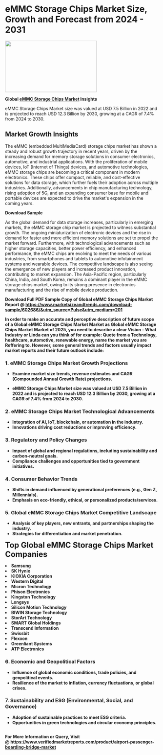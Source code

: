 <H1>eMMC Storage Chips Market Size, Growth and Forecast from 2024 - 2031</H1><img class="aligncenter size-medium wp-image-584254" src="https://thirdeyenews.in/wp-content/uploads/2024/09/Global-Market-Research-300x168.jpeg" alt="" width="300" height="168" /><p><strong>Global&nbsp;<a href="https://www.marketsizeandtrends.com/download-sample/602686/&amp;utm_source=Pulse&amp;utm_medium=201">eMMC Storage Chips Market</a> Insights</strong></p><p>eMMC Storage Chips Market size was valued at USD 7.5 Billion in 2022 and is projected to reach USD 12.3 Billion by 2030, growing at a CAGR of 7.4% from 2024 to 2030.</p><p><h2>Market Growth Insights</h2> <p>The eMMC (embedded MultiMediaCard) storage chips market has shown a steady and robust growth trajectory in recent years, driven by the increasing demand for memory storage solutions in consumer electronics, automotive, and industrial applications. With the proliferation of mobile devices, IoT (Internet of Things) devices, and automotive technologies, eMMC storage chips are becoming a critical component in modern electronics. These chips offer compact, reliable, and cost-effective solutions for data storage, which further fuels their adoption across multiple industries. Additionally, advancements in chip manufacturing technology, rising adoption of 5G, and an expanding consumer base for mobile and portable devices are expected to drive the market's expansion in the coming years.</p> <p><strong>Download Sample</strong></p> <p>As the global demand for data storage increases, particularly in emerging markets, the eMMC storage chip market is projected to witness substantial growth. The ongoing miniaturization of electronic devices and the rise in demand for faster and more efficient memory solutions are set to propel the market forward. Furthermore, with technological advancements such as higher storage capacities, better power efficiency, and enhanced performance, the eMMC chips are evolving to meet the needs of various industries, from smartphones and tablets to automotive infotainment systems and wearable devices. The competitive landscape is also seeing the emergence of new players and increased product innovation, contributing to market expansion. The Asia-Pacific region, particularly China, India, and South Korea, remains a dominant player in the eMMC storage chips market, owing to its strong presence in electronics manufacturing and the rise of mobile device production. <p><strong></p><p><span class=""><strong>Download Full PDF Sample Copy of Global eMMC Storage Chips Market Report</strong> @ <a href="https://www.marketsizeandtrends.com/download-sample/602686/&amp;utm_source=Pulse&amp;utm_medium=201" target="_blank">https://www.marketsizeandtrends.com/download-sample/602686/&amp;utm_source=Pulse&amp;utm_medium=201</a></span></p><p>In order to make an accurate and perceptive description of future scope of a Global&nbsp;eMMC Storage Chips Market Market as Global&nbsp;eMMC Storage Chips Market Market of 2025, you need to describe a clear Vision &ndash; What Industry or Linda can you think of for example: Quote from a Technology, healthcare, automotive, renewable energy, name the market you are Reffering to. However, some general trends and factors usually impact market reports and their future outlook include:</p><h3>1.&nbsp;<strong>eMMC Storage Chips Market Growth Projections</strong></h3><ul><li>Examine market size trends, revenue estimates and CAGR (Compounded Annual Growth Rate) projections.</li><li><p>eMMC Storage Chips Market size was valued at USD 7.5 Billion in 2022 and is projected to reach USD 12.3 Billion by 2030, growing at a CAGR of 7.4% from 2024 to 2030.</p></li></ul><h3>2.&nbsp;<strong>eMMC Storage Chips Market Technological Advancements</strong></h3><ul><li>Integration of AI, IoT, blockchain, or automation in the industry.</li><li>Innovations driving cost reductions or improving efficiency.</li></ul><h3>3.&nbsp;<strong>Regulatory and Policy Changes</strong></h3><ul><li>Impact of global and regional regulations, including sustainability and carbon-neutral goals.</li><li>Compliance challenges and opportunities tied to government initiatives.</li></ul><h3>4.&nbsp;<strong>Consumer Behavior Trends</strong></h3><ul><li>Shifts in demand influenced by generational preferences (e.g., Gen Z, Millennials).</li><li>Emphasis on eco-friendly, ethical, or personalized products/services.</li></ul><h3>5.&nbsp;<strong>Global eMMC Storage Chips Market Competitive Landscape</strong></h3><ul><li>Analysis of key players, new entrants, and partnerships shaping the industry.</li><li>Strategies for differentiation and market penetration.</li></ul><p data-pm-slice="1 1 []"><span style="color: inherit; font-family: inherit; font-size: 25px;">Top Global eMMC Storage Chips Market Companies</span></p><div class="" data-test-id=""><p><li>Samsung</li><li> SK Hynix</li><li> KIOXIA Corporation</li><li> Western Digital</li><li> Micron Technology</li><li> Phison Electronics</li><li> Kingston Technology</li><li> Longsys</li><li> Silicon Motion Technology</li><li> BIWIN Storage Technology</li><li> StorArt Technology</li><li> SMART Global Holdings</li><li> Transcend Information</li><li> Swissbit</li><li> Flexxon</li><li> Greenliant Systems</li><li> ATP Electronics</li></p></div><h3>6.&nbsp;<strong>Economic and Geopolitical Factors</strong></h3><ul><li>Influence of global economic conditions, trade policies, and geopolitical events.</li><li>Resilience of the market to inflation, currency fluctuations, or global crises.</li></ul><h3>7.&nbsp;<strong>Sustainability and ESG (Environmental, Social, and Governance)</strong></h3><ul><li>Adoption of sustainable practices to meet ESG criteria.</li><li>Opportunities in green technologies and circular economy principles.</li></ul><h2><strong style="font-size: 14px;">For More Information or Query, Visit @&nbsp;</strong><a style="background-color: #ffffff; font-size: 14px;" href="https://www.marketsizeandtrends.com/report/emmc-storage-chips-market/" target="_blank">https://www.verifiedmarketreports.com/product/airport-passenger-boarding-bridge-market</a></h2>
